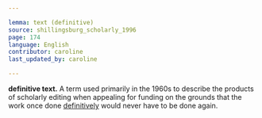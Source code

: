 ```yaml
---

lemma: text (definitive)
source: shillingsburg_scholarly_1996
page: 174
language: English
contributor: caroline
last_updated_by: caroline

---
```


**definitive text.** A term used primarily in the 1960s to describe the products of scholarly editing when appealing for funding on the grounds that the work once done [definitively](definitive.html) would never have to be done again.
